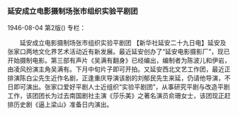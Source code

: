 ### 延安成立电影摄制场张市组织实验平剧团

1946-08-04
第2版()
专栏：

　　延安成立电影摄制场张市组织实验平剧团
    【新华社延安二十九日电】延安及张家口两地文化界艺术活动近有新发展。最近延安创办了“延安电影摄影厂”，现已开始摄制电影。第三部有声片《吴满有翻身》已经编出，编制者为陈波儿和伊岩，由凌风扮演主角吴满有。下月中旬片子即可开拍。又延安西北文艺工作团，最近正排演陈白尘先生近作名剧，正逢重庆导演该剧的刘郁民先生来延，仍请他导演，不日即可演出。张家口爱好平剧人士近组织“实验平剧团”，从事研究平剧与改造平剧工作，该团团长为过去南国剧社主演《莎乐美》之著名演员俞珊女士，该团现正赶排历史剧《逼上梁山》准备日内演出。
